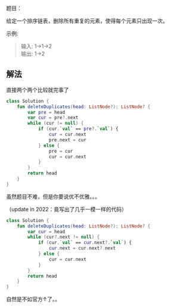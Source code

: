 题目：

给定一个排序链表，删除所有重复的元素，使得每个元素只出现一次。

示例:
>输入: 1->1->2  
输出: 1->2

## 解法
直接两个两个比较就完事了
```kotlin
class Solution {
    fun deleteDuplicates(head: ListNode?): ListNode? {
        var pre = head
        var cur = pre?.next
        while (cur != null) {
            if (cur.`val` == pre?.`val`) {
                cur = cur.next
                pre.next = cur
            } else {
                pre = cur
                cur = cur.next
            }
        }
        return head
    }
}
```
虽然题目不难，但是你要说优不优雅。。。

（update in 2022：竟写出了几乎一模一样的代码）
```kotlin
class Solution {
    fun deleteDuplicates(head: ListNode?): ListNode? {
        var cur = head
        while (cur?.next != null) {
            if (cur.`val` == cur.next?.`val`) {
                cur.next = cur.next?.next
            } else {
                cur = cur.next
            }
        }
        return head
    }
}
```
自然是不如官方↑了。。
